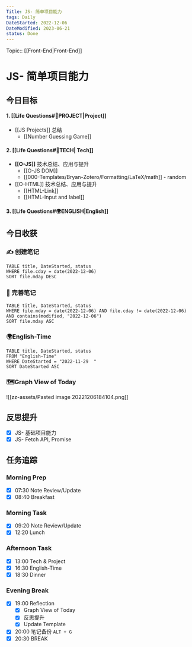 ```yaml
---
Title: JS- 简单项目能力
tags: Daily
DateStarted: 2022-12-06
DateModified: 2023-06-21
status: Done
---
```

Topic:: [[Front-End|Front-End]]

# JS- 简单项目能力

## 今日目标

#### 1. [[Life Questions#🚀PROJECT|Project]]

- [[JS Projects]] 总结
  - [[Number Guessing Game]]

#### 2. [[Life Questions#🚀TECH| Tech]]

- **[[O-JS]]** 技术总结、应用与提升
  - [[O-JS DOM]]
  - [[000-Templates/Bryan-Zotero/Formatting/LaTeX/math]] - random
- [[O-HTML]] 技术总结、应用与提升
  - [[HTML-Link]]
  - [[HTML-Input and label]]

#### 3. [[Life Questions#🌍ENGLISH|English]]

## 今日收获

### ✍️ 创建笔记

```dataview
TABLE title, DateStarted, status
WHERE file.cday = date(2022-12-06)
SORT file.mday DESC
```

### 📝 完善笔记

```dataview
TABLE title, DateStarted, status
WHERE file.mday = date(2022-12-06) AND file.cday != date(2022-12-06) AND contains(modified, "2022-12-06")
SORT file.mday ASC
```

### 🌍English-Time

```dataview
TABLE title, DateStarted, status
FROM "English-Time"
WHERE DateStarted = "2022-11-29  "
SORT DateStarted ASC
```

### 🗺️Graph View of Today

![[zz-assets/Pasted image 20221206184104.png]]

## 反思提升

- [x] JS- 基础项目能力
- [x] JS- Fetch API, Promise

## 任务追踪

### Morning Prep

- [x] 07:30 Note Review/Update
- [x] 08:40 Breakfast

### Morning Task

- [x] 09:20 Note Review/Update
- [x] 12:20 Lunch

### Afternoon Task

- [x] 13:00 Tech & Project
- [x] 16:30 English-Time
- [x] 18:30 Dinner

### Evening Break

- [x] 19:00 Reflection
  - [x] Graph View of Today
  - [x] 反思提升
  - [x] Update Template
- [x] 20:00 笔记备份 `ALT + G`
- [x] 20:30 BREAK
